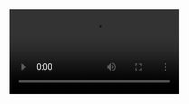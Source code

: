 <video src="https://github.com/TolyaGosuslugi/tolyagosuslugi/raw/refs/heads/main/video_2025-01-21_19-22-56.mp4" loop autoplay>
